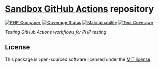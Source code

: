 # **[Sandbox GitHub Actions](https://github.com/darumen/sandbox-github-actions) repository**

[![PHP Composer](https://github.com/darumen/sandbox-github-actions/workflows/PHP%20tests/badge.svg?branch=master)](https://github.com/darumen/sandbox-github-actions/actions?query=workflow%3A%22PHP+tests%22) [![Coverage Status](https://coveralls.io/repos/github/darumen/sandbox-github-actions/badge.svg?branch=master)](https://coveralls.io/github/darumen/sandbox-github-actions?branch=master) [![Maintainability](https://api.codeclimate.com/v1/badges/2fda3101f5193817b954/maintainability)](https://codeclimate.com/github/darumen/sandbox-github-actions/maintainability) [![Test Coverage](https://api.codeclimate.com/v1/badges/2fda3101f5193817b954/test_coverage)](https://codeclimate.com/github/darumen/sandbox-github-actions/test_coverage)

*Testing GitHub Actions workflows for PHP testing*

## License

This package is open-sourced software licensed under the [MIT license](https://opensource.org/licenses/MIT).
